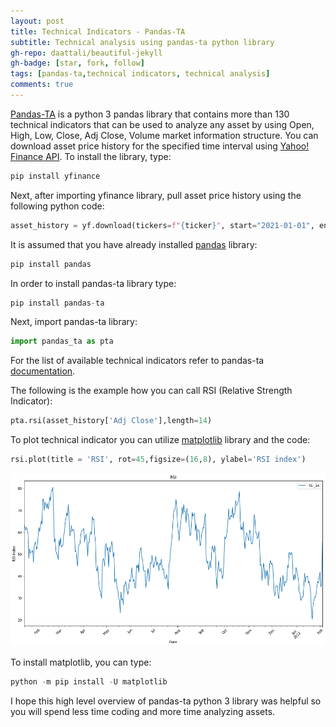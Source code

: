 ```yaml
---
layout: post
title: Technical Indicators - Pandas-TA
subtitle: Technical analysis using pandas-ta python library
gh-repo: daattali/beautiful-jekyll
gh-badge: [star, fork, follow]
tags: [pandas-ta,technical indicators, technical analysis]
comments: true
---
```


[Pandas-TA](https://pypi.org/project/pandas-ta/) is a python 3 pandas library that contains more than 130 technical indicators that can be used to analyze any asset by using Open, High, Low, Close, Adj Close, Volume market information structure. You can download asset price history for the specified time interval using [Yahoo! Finance API](https://pypi.org/project/yfinance/). To install the library, type:

```python
pip install yfinance
```
Next, after importing yfinance library, pull asset price history using the following python code:

```python
asset_history = yf.download(tickers=f"{ticker}", start="2021-01-01", end="2022-02-04", progress=False)
```
It is assumed that you have already installed [pandas](https://pandas.pydata.org/) library:

```python
pip install pandas
```
In order to install pandas-ta library type:
```python
pip install pandas-ta
```
Next, import pandas-ta library:

```python
import pandas_ta as pta
```
For the list of available technical indicators refer to pandas-ta [documentation](https://technical-analysis-library-in-python.readthedocs.io/en/latest/ta.html).

The following is the example how you can call RSI (Relative Strength Indicator):

```python
pta.rsi(asset_history['Adj Close'],length=14)
```
To plot technical indicator you can utilize [matplotlib](https://matplotlib.org/stable/users/installing/index.html) library and the code:

```python
rsi.plot(title = 'RSI', rot=45,figsize=(16,8), ylabel='RSI index')
```
![rsi](/assets/img/rsi.png)

To install matplotlib, you can type:
```python
python -m pip install -U matplotlib
```
I hope this high level overview of pandas-ta python 3 library was helpful so you will spend less time coding and more time analyzing assets.